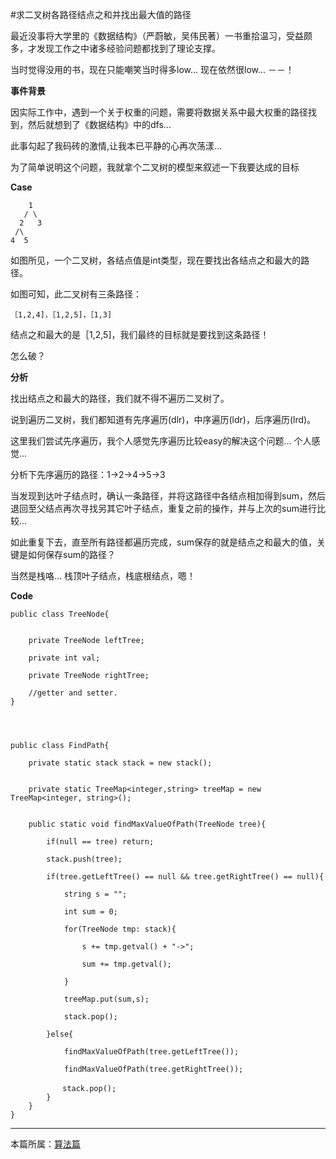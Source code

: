 
#求二叉树各路径结点之和并找出最大值的路径

最近没事将大学里的《数据结构》（严蔚敏，吴伟民著）一书重拾温习，受益颇多，才发现工作之中诸多经验问题都找到了理论支撑。

当时觉得没用的书，现在只能嘲笑当时得多low... 现在依然很low... －－！


**事件背景**

因实际工作中，遇到一个关于权重的问题，需要将数据关系中最大权重的路径找到，然后就想到了《数据结构》中的dfs...

此事勾起了我码砖的激情,让我本已平静的心再次荡漾...

为了简单说明这个问题，我就拿个二叉树的模型来叙述一下我要达成的目标


**Case**

        1
       / \
      2   3
     /\
    4  5

如图所见，一个二叉树，各结点值是int类型，现在要找出各结点之和最大的路径。

如图可知，此二叉树有三条路径：

    ［1,2,4]，［1,2,5]，［1,3]

结点之和最大的是［1,2,5]，我们最终的目标就是要找到这条路径！

怎么破？


**分析**

找出结点之和最大的路径，我们就不得不遍历二叉树了。

说到遍历二叉树，我们都知道有先序遍历(dlr)，中序遍历(ldr)，后序遍历(lrd)。

这里我们尝试先序遍历，我个人感觉先序遍历比较easy的解决这个问题... 个人感觉...



分析下先序遍历的路径：1->2->4->5->3

当发现到达叶子结点时，确认一条路径，并将这路径中各结点相加得到sum，然后退回至父结点再次寻找另其它叶子结点，重复之前的操作，并与上次的sum进行比较...

如此重复下去，直至所有路径都遍历完成，sum保存的就是结点之和最大的值，关键是如何保存sum的路径？

当然是栈咯...  栈顶叶子结点，栈底根结点，嗯！


**Code**


    public class TreeNode{


        private TreeNode leftTree;

        private int val;

        private TreeNode rightTree;

        //getter and setter.
    }




    public class FindPath{

        private static stack stack = new stack();


        private static TreeMap<integer,string> treeMap = new TreeMap<integer, string>();


        public static void findMaxValueOfPath(TreeNode tree){

            if(null == tree) return;

            stack.push(tree);

            if(tree.getLeftTree() == null && tree.getRightTree() == null){

                string s = "";

                int sum = 0;

                for(TreeNode tmp: stack){

                    s += tmp.getval() + "->";

                    sum += tmp.getval();

                }

                treeMap.put(sum,s);

                stack.pop();

            }else{

                findMaxValueOfPath(tree.getLeftTree());

                findMaxValueOfPath(tree.getRightTree());

    　　　　　　　stack.pop();
            }
        }
    }


***

本篇所属：[算法篇](/Arithmetic/Index)



